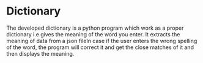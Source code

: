 # Dictionary

The developed dictionary is a python program which work as a proper dictionary i.e gives the meaning of the word you enter.
It extracts the meaning of data from a json fileIn case if the user enters the wrong spelling of the word, the program will correct it and get the close matches of it and then displays the meaning.
